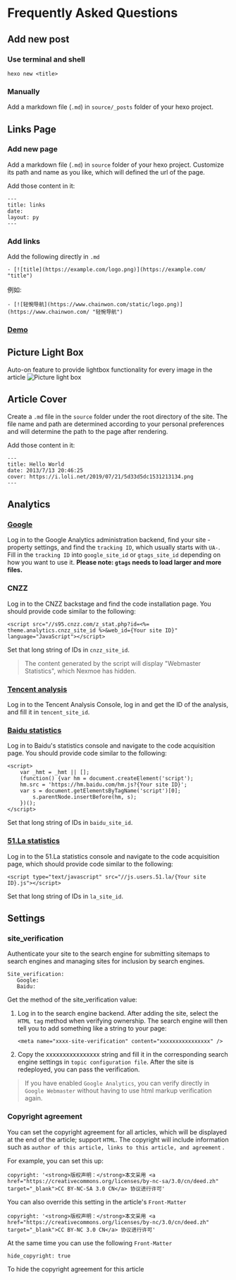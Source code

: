 # Frequently Asked Questions

## Add new post

### Use terminal and shell

```text
hexo new <title>
```

### Manually

Add a markdown file \(`.md`\) in `source/_posts` folder of your hexo project.

## Links Page

### Add new page

Add a markdown file \(`.md`\) in `source` folder of your hexo project. Customize its path and name as you like, which will defined the url of the page.

Add those content in it:

```text
---
title: links
date:
layout: py
---
```

### Add links

Add the following directly in `.md`

```text
- [![title](https://example.com/logo.png)](https://example.com/ "title")
```

例如:

```text
- [![轻惋导航](https://www.chainwon.com/static/logo.png)](https://www.chainwon.com/ "轻惋导航")
```

### [Demo](https://nexmoe.com/PY.html)

## Picture Light Box

Auto-on feature to provide lightbox functionality for every image in the article ![Picture light box](https://nexmoe.com/images/pasted-4.png)

## Article Cover

Create a `.md` file in the `source` folder under the root directory of the site. The file name and path are determined according to your personal preferences and will determine the path to the page after rendering.

Add those content in it:

```text
---
title: Hello World
date: 2013/7/13 20:46:25
cover: https://i.loli.net/2019/07/21/5d33d5dc1531213134.png
---
```

## Analytics

### [Google](https://analytics.google.com)

Log in to the Google Analytics administration backend, find your site - property settings, and find the `tracking ID`, which usually starts with `UA-`. Fill in the `tracking ID` into `google_site_id` or `gtags_site_id` depending on how you want to use it. **Please note: `gtags` needs to load larger and more files.**

### CNZZ

Log in to the CNZZ backstage and find the code installation page. You should provide code similar to the following:

```text
<script src="//s95.cnzz.com/z_stat.php?id=<%= theme.analytics.cnzz_site_id %>&web_id={Your site ID}" language="JavaScript"></script>
```

Set that long string of IDs in `cnzz_site_id`.

> The content generated by the script will display "Webmaster Statistics", which Nexmoe has hidden.

### [Tencent analysis](http://ta.qq.com)

Log in to the Tencent Analysis Console, log in and get the ID of the analysis, and fill it in `tencent_site_id`.

### [Baidu statistics](http://tongji.baidu.com/)

Log in to Baidu's statistics console and navigate to the code acquisition page. You should provide code similar to the following:

```text
<script>
    var _hmt = _hmt || [];
    (function() {var hm = document.createElement('script');
    hm.src = 'https://hm.baidu.com/hm.js?{Your site ID}';
    var s = document.getElementsByTagName('script')[0];
        s.parentNode.insertBefore(hm, s);
    })();
</script>
```

Set that long string of IDs in `baidu_site_id`.

### [51.La statistics](https://www.51.la/)

Log in to the 51.La statistics console and navigate to the code acquisition page, which should provide code similar to the following:

```text
<script type="text/javascript" src="//js.users.51.la/{Your site ID}.js"></script>
```

Set that long string of IDs in `la_site_id`.

## Settings

### site\_verification

Authenticate your site to the search engine for submitting sitemaps to search engines and managing sites for inclusion by search engines.

```text
Site_verification:
   Google:
   Baidu:
```

Get the method of the site\_verification value:

1. Log in to the search engine backend. After adding the site, select the `HTML tag` method when verifying ownership. The search engine will then tell you to add something like a string to your page:

   ```text
   <meta name="xxxx-site-verification" content="xxxxxxxxxxxxxxxx" />
   ```

2. Copy the xxxxxxxxxxxxxxxx string and fill it in the corresponding search engine settings in `topic configuration file`. After the site is redeployed, you can pass the verification.

> If you have enabled `Google Analytics`, you can verify directly in `Google Webmaster` without having to use html markup verification again.

### Copyright agreement

You can set the copyright agreement for all articles, which will be displayed at the end of the article; support `HTML`. The copyright will include information such as `author of this article, links to this article, and agreement` .

For example, you can set this up:

```text
copyright: '<strong>版权声明：</strong>本文采用 <a href="https://creativecommons.org/licenses/by-nc-sa/3.0/cn/deed.zh" target="_blank">CC BY-NC-SA 3.0 CN</a> 协议进行许可'
```

You can also override this setting in the article's `Front-Matter`

```text
copyright: '<strong>版权声明：</strong>本文采用 <a href="https://creativecommons.org/licenses/by-nc/3.0/cn/deed.zh" target="_blank">CC BY-NC 3.0 CN</a> 协议进行许可'
```

At the same time you can use the following `Front-Matter`

```text
hide_copyright: true
```

To hide the copyright agreement for this article

